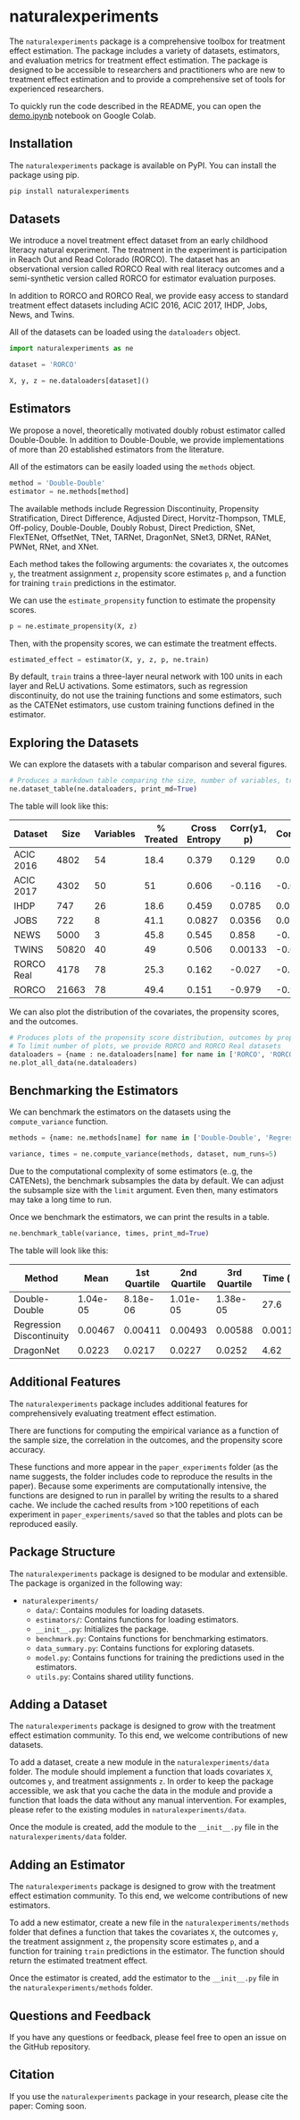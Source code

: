 # naturalexperiments

The `naturalexperiments` package is a comprehensive toolbox for treatment effect estimation. The package includes a variety of datasets, estimators, and evaluation metrics for treatment effect estimation. The package is designed to be accessible to researchers and practitioners who are new to treatment effect estimation and to provide a comprehensive set of tools for experienced researchers.

To quickly run the code described in the README, you can open the [demo.ipynb](demo.ipynb) notebook on Google Colab.

## Installation

The `naturalexperiments` package is available on PyPI. You can install the package using pip.

```bash
pip install naturalexperiments
```

## Datasets

We introduce a novel treatment effect dataset from an early childhood literacy natural experiment. The treatment in the experiment is participation in Reach Out and Read Colorado (RORCO). The dataset has an observational version called RORCO Real with real literacy outcomes and a semi-synthetic version called RORCO for estimator evaluation purposes.

In addition to RORCO and RORCO Real, we provide easy access to standard treatment effect datasets including ACIC 2016, ACIC 2017, IHDP, Jobs, News, and Twins.

All of the datasets can be loaded using the `dataloaders` object.

```python
import naturalexperiments as ne

dataset = 'RORCO'

X, y, z = ne.dataloaders[dataset]()
```

## Estimators

We propose a novel, theoretically motivated doubly robust estimator called Double-Double. In addition to Double-Double, we provide implementations of more than 20 established estimators from the literature.

All of the estimators can be easily loaded using the `methods` object.

```python
method = 'Double-Double'
estimator = ne.methods[method]
```

The available methods include Regression Discontinuity, Propensity Stratification, Direct Difference, Adjusted Direct, Horvitz-Thompson, TMLE, Off-policy, Double-Double, Doubly Robust, Direct Prediction, SNet, FlexTENet, OffsetNet, TNet, TARNet, DragonNet, SNet3, DRNet, RANet, PWNet, RNet, and XNet.

Each method takes the following arguments: the covariates `X`, the outcomes `y`, the treatment assignment `z`, propensity score estimates `p`, and a function for training `train` predictions in the estimator.

We can use the `estimate_propensity` function to estimate the propensity scores.

```python
p = ne.estimate_propensity(X, z)
```

Then, with the propensity scores, we can estimate the treatment effects.

```python
estimated_effect = estimator(X, y, z, p, ne.train)
```

By default, `train` trains a three-layer neural network with 100 units in each layer and ReLU activations. 
Some estimators, such as regression discontinuity, do not use the training functions and some estimators, such as the CATENet estimators, use custom training functions defined in the estimator.

## Exploring the Datasets

We can explore the datasets with a tabular comparison and several figures.

```python
# Produces a markdown table comparing the size, number of variables, treatment rate, etc.
ne.dataset_table(ne.dataloaders, print_md=True)
```

The table will look like this:

| Dataset    |   Size |   Variables |   % Treated |   Cross Entropy |   Corr(y1, p) |   Corr(y0, p) |
|------------|--------|-------------|-------------|-----------------|---------------|---------------|
| ACIC 2016  |   4802 |          54 |        18.4 |           0.379 |        0.129  |        0.0393 |
| ACIC 2017  |   4302 |          50 |        51   |           0.606 |       -0.116  |       -0.0247 |
| IHDP       |    747 |          26 |        18.6 |           0.459 |        0.0785 |        0.0199 |
| JOBS       |    722 |           8 |        41.1 |           0.0827 |        0.0356 |        0.0766 |
| NEWS       |   5000 |           3 |        45.8 |           0.545 |        0.858  |       -0.563  |
| TWINS      |  50820 |          40 |        49   |           0.506 |        0.00133|       -0.000665|
| RORCO Real |   4178 |          78 |        25.3 |           0.162 |       -0.027  |       -0.101  |
| RORCO      |  21663 |          78 |        49.4 |           0.151 |       -0.979  |       -0.98   |

We can also plot the distribution of the covariates, the propensity scores, and the outcomes.

```python
# Produces plots of the propensity score distribution, outcomes by propensity scores, and propensity calibration
# To limit number of plots, we provide RORCO and RORCO Real datasets
dataloaders = {name : ne.dataloaders[name] for name in ['RORCO', 'RORCO Real']}
ne.plot_all_data(ne.dataloaders)
```

## Benchmarking the Estimators

We can benchmark the estimators on the datasets using the `compute_variance` function.

```python
methods = {name: ne.methods[name] for name in ['Double-Double', 'Regression Discontinuity', 'DragonNet']}

variance, times = ne.compute_variance(methods, dataset, num_runs=5)
```

Due to the computational complexity of some estimators (e..g, the CATENets), the benchmark subsamples the data by default. We can adjust the subsample size with the `limit` argument. Even then, many estimators may take a long time to run.

Once we benchmark the estimators, we can print the results in a table.

```python
ne.benchmark_table(variance, times, print_md=True)
```

The table will look like this:

| Method                   |     Mean |   1st Quartile |   2nd Quartile |   3rd Quartile |   Time (s) |
|--------------------------|----------|----------------|----------------|----------------|------------|
| Double-Double            | 1.04e-05 |       8.18e-06 |       1.01e-05 |       1.38e-05 |   27.6     |
| Regression Discontinuity | 0.00467  |       0.00411  |       0.00493  |       0.00588  |    0.00115 |
| DragonNet                | 0.0223   |       0.0217   |       0.0227   |       0.0252   |    4.62    |

## Additional Features

The `naturalexperiments` package includes additional features for comprehensively evaluating treatment effect estimation.

There are functions for computing the empirical variance as a function of the sample size, the correlation in the outcomes, and the propensity score accuracy.

These functions and more appear in the `paper_experiments` folder (as the name suggests, the folder includes code to reproduce the results in the paper). Because some experiments are computationally intensive, the functions are designed to run in parallel by writing the results to a shared cache. We include the cached results from >100 repetitions of each experiment in `paper_experiments/saved` so that the tables and plots can be reproduced easily.

## Package Structure

The `naturalexperiments` package is designed to be modular and extensible. The package is organized in the following way:

- `naturalexperiments/`
  - `data/`: Contains modules for loading datasets.
  - `estimators/`: Contains functions for loading estimators.
  - `__init__.py`: Initializes the package.
  - `benchmark.py`: Contains functions for benchmarking estimators.
  - `data_summary.py`: Contains functions for exploring datasets.
  - `model.py`: Contains functions for training the predictions used in the estimators.
  - `utils.py`: Contains shared utility functions.

## Adding a Dataset

The `naturalexperiments` package is designed to grow with the treatment effect estimation community. To this end, we welcome contributions of new datasets.

To add a dataset, create a new module in the `naturalexperiments/data` folder. The module should implement a function that loads covariates `X`, outcomes `y`, and treatment assignments `z`. In order to keep the package accessible, we ask that you cache the data in the module and provide a function that loads the data without any manual intervention. For examples, please refer to the existing modules in `naturalexperiments/data`.

Once the module is created, add the module to the `__init__.py` file in the `naturalexperiments/data` folder.

## Adding an Estimator

The `naturalexperiments` package is designed to grow with the treatment effect estimation community. To this end, we welcome contributions of new estimators.

To add a new estimator, create a new file in the `naturalexperiments/methods` folder that defines a function that takes the covariates `X`, the outcomes `y`, the treatment assignment `z`, the propensity score estimates `p`, and a function for training `train` predictions in the estimator. The function should return the estimated treatment effect. 

Once the estimator is created, add the estimator to the `__init__.py` file in the `naturalexperiments/methods` folder.

## Questions and Feedback

If you have any questions or feedback, please feel free to open an issue on the GitHub repository.

## Citation

If you use the `naturalexperiments` package in your research, please cite the paper: Coming soon.
